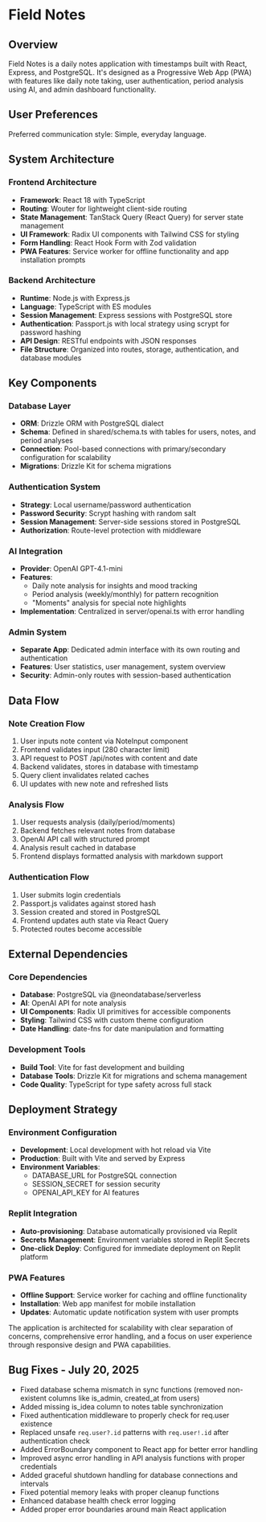 # Field Notes

## Overview
Field Notes is a daily notes application with timestamps built with React, Express, and PostgreSQL. It's designed as a Progressive Web App (PWA) with features like daily note taking, user authentication, period analysis using AI, and admin dashboard functionality.

## User Preferences
Preferred communication style: Simple, everyday language.

## System Architecture

### Frontend Architecture
- **Framework**: React 18 with TypeScript
- **Routing**: Wouter for lightweight client-side routing
- **State Management**: TanStack Query (React Query) for server state management
- **UI Framework**: Radix UI components with Tailwind CSS for styling
- **Form Handling**: React Hook Form with Zod validation
- **PWA Features**: Service worker for offline functionality and app installation prompts

### Backend Architecture
- **Runtime**: Node.js with Express.js
- **Language**: TypeScript with ES modules
- **Session Management**: Express sessions with PostgreSQL store
- **Authentication**: Passport.js with local strategy using scrypt for password hashing
- **API Design**: RESTful endpoints with JSON responses
- **File Structure**: Organized into routes, storage, authentication, and database modules

## Key Components

### Database Layer
- **ORM**: Drizzle ORM with PostgreSQL dialect
- **Schema**: Defined in shared/schema.ts with tables for users, notes, and period analyses
- **Connection**: Pool-based connections with primary/secondary configuration for scalability
- **Migrations**: Drizzle Kit for schema migrations

### Authentication System
- **Strategy**: Local username/password authentication
- **Password Security**: Scrypt hashing with random salt
- **Session Management**: Server-side sessions stored in PostgreSQL
- **Authorization**: Route-level protection with middleware

### AI Integration
- **Provider**: OpenAI GPT-4.1-mini
- **Features**: 
  - Daily note analysis for insights and mood tracking
  - Period analysis (weekly/monthly) for pattern recognition
  - "Moments" analysis for special note highlights
- **Implementation**: Centralized in server/openai.ts with error handling

### Admin System
- **Separate App**: Dedicated admin interface with its own routing and authentication
- **Features**: User statistics, user management, system overview
- **Security**: Admin-only routes with session-based authentication

## Data Flow

### Note Creation Flow
1. User inputs note content via NoteInput component
2. Frontend validates input (280 character limit)
3. API request to POST /api/notes with content and date
4. Backend validates, stores in database with timestamp
5. Query client invalidates related caches
6. UI updates with new note and refreshed lists

### Analysis Flow
1. User requests analysis (daily/period/moments)
2. Backend fetches relevant notes from database
3. OpenAI API call with structured prompt
4. Analysis result cached in database
5. Frontend displays formatted analysis with markdown support

### Authentication Flow
1. User submits login credentials
2. Passport.js validates against stored hash
3. Session created and stored in PostgreSQL
4. Frontend updates auth state via React Query
5. Protected routes become accessible

## External Dependencies

### Core Dependencies
- **Database**: PostgreSQL via @neondatabase/serverless
- **AI**: OpenAI API for note analysis
- **UI Components**: Radix UI primitives for accessible components
- **Styling**: Tailwind CSS with custom theme configuration
- **Date Handling**: date-fns for date manipulation and formatting

### Development Tools
- **Build Tool**: Vite for fast development and building
- **Database Tools**: Drizzle Kit for migrations and schema management
- **Code Quality**: TypeScript for type safety across full stack

## Deployment Strategy

### Environment Configuration
- **Development**: Local development with hot reload via Vite
- **Production**: Built with Vite and served by Express
- **Environment Variables**: 
  - DATABASE_URL for PostgreSQL connection
  - SESSION_SECRET for session security
  - OPENAI_API_KEY for AI features

### Replit Integration
- **Auto-provisioning**: Database automatically provisioned via Replit
- **Secrets Management**: Environment variables stored in Replit Secrets
- **One-click Deploy**: Configured for immediate deployment on Replit platform

### PWA Features
- **Offline Support**: Service worker for caching and offline functionality
- **Installation**: Web app manifest for mobile installation
- **Updates**: Automatic update notification system with user prompts

The application is architected for scalability with clear separation of concerns, comprehensive error handling, and a focus on user experience through responsive design and PWA capabilities.

## Bug Fixes - July 20, 2025
- Fixed database schema mismatch in sync functions (removed non-existent columns like is_admin, created_at from users)
- Added missing is_idea column to notes table synchronization
- Fixed authentication middleware to properly check for req.user existence
- Replaced unsafe `req.user?.id` patterns with `req.user!.id` after authentication check
- Added ErrorBoundary component to React app for better error handling
- Improved async error handling in API analysis functions with proper credentials
- Added graceful shutdown handling for database connections and intervals
- Fixed potential memory leaks with proper cleanup functions
- Enhanced database health check error logging
- Added proper error boundaries around main React application